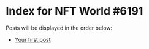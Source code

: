 # Index for NFT World #6191
Posts will be displayed in the order below:

- [Your first post](./001-first.md)

